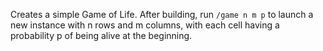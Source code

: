 Creates a simple Game of Life.
After building, run `/game n m p` to launch a new instance with n rows and m columns, with each cell having a probability p of being alive at the beginning.